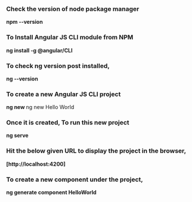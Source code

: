 ### Check the version of node package manager
**npm --version**

### To Install Angular JS CLI module from NPM
**ng install -g @angular/CLI**

### To check ng version post installed,
**ng --version**

### To create a new Angular JS CLI project
**ng new <project name>**
ng new Hello World

### Once it is created, To run this new project 
**ng serve**

### Hit the below given URL to display the project in the browser,
**[http://localhost:4200]**


### To create a new component under the project,
**ng generate component HelloWorld**

